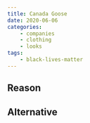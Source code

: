 ```yaml
---
title: Canada Goose
date: 2020-06-06
categories:
    - companies
    - clothing
    - looks
tags:
    - black-lives-matter
---
```


## Reason


## Alternative

